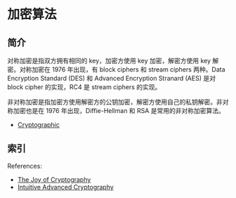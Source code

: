 # 加密算法

## 简介

对称加密是指双方拥有相同的 key，加密方使用 key 加密，解密方使用 key 解密。对称加密在 1976 年出现，有 block ciphers 和 stream ciphers 两种。Data Encryption Standard (DES) 和 Advanced Encryption Stranard (AES) 是对 block cipher 的实现，RC4 是 stream ciphers 的实现。

非对称加密是指加密方使用解密方的公钥加密，解密方使用自己的私钥解密。非对称加密也是在 1976 年出现，Diffie-Hellman 和 RSA 是常用的非对称加密算法。

- [Cryptographic](https://en.wikipedia.org/wiki/Cryptography)

## 索引

References:
- [The Joy of Cryptography](https://joyofcryptography.com)
- [Intuitive Advanced Cryptography](https://github.com/cryptosubtlety/intuitive-advanced-cryptography/blob/master/advancedcrypto.pdf)


